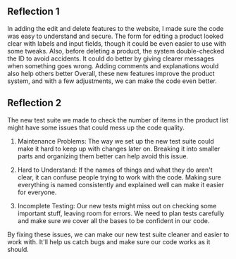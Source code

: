 ## Reflection 1

In adding the edit and delete features to the website, I made sure the code was easy to understand and secure. The form for editing a product looked clear with labels and input fields, though it could be even easier to use with some tweaks. Also, before deleting a product, the system double-checked the ID to avoid accidents. It could do better by giving clearer messages when something goes wrong. Adding comments and explanations would also help others better Overall, these new features improve the product system, and with a few adjustments, we can make the code even better.

## Reflection 2
The new test suite we made to check the number of items in the product list might have some issues that could mess up the code quality.

1. Maintenance Problems: The way we set up the new test suite could make it hard to keep up with changes later on. Breaking it into smaller parts and organizing them better can help avoid this issue.

2. Hard to Understand: If the names of things and what they do aren't clear, it can confuse people trying to work with the code. Making sure everything is named consistently and explained well can make it easier for everyone.

3. Incomplete Testing: Our new tests might miss out on checking some important stuff, leaving room for errors. We need to plan tests carefully and make sure we cover all the bases to be confident in our code.

By fixing these issues, we can make our new test suite cleaner and easier to work with. It'll help us catch bugs and make sure our code works as it should.
